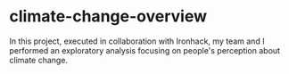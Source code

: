 # climate-change-overview
In this project, executed in collaboration with Ironhack, my team and I performed an exploratory analysis focusing on people's perception about climate change.
